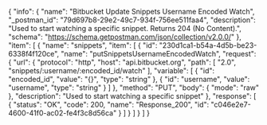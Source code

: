{
  "info": {
    "name": "Bitbucket Update Snippets Username Encoded  Watch",
    "_postman_id": "79d697b8-29e2-49c7-934f-756ee511faa4",
    "description": "Used to start watching a specific snippet. Returns 204 (No Content).",
    "schema": "https://schema.getpostman.com/json/collection/v2.0.0/"
  },
  "item": [
    {
      "name": "snippets",
      "item": [
        {
          "id": "230d1ca1-b54a-4d5b-be23-6338f4f120ce",
          "name": "putSnippetsUsernameEncodedWatch",
          "request": {
            "url": {
              "protocol": "http",
              "host": "api.bitbucket.org",
              "path": [
                "2.0",
                "snippets/:username/:encoded_id/watch"
              ],
              "variable": [
                {
                  "id": "encoded_id",
                  "value": "{}",
                  "type": "string"
                },
                {
                  "id": "username",
                  "value": "username",
                  "type": "string"
                }
              ]
            },
            "method": "PUT",
            "body": {
              "mode": "raw"
            },
            "description": "Used to start watching a specific snippet"
          },
          "response": [
            {
              "status": "OK",
              "code": 200,
              "name": "Response_200",
              "id": "c046e2e7-4600-41f0-ac02-fe4f3c8d56ca"
            }
          ]
        }
      ]
    }
  ]
}